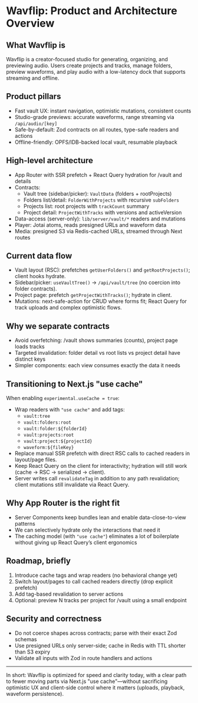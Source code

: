 # Wavflip: Product and Architecture Overview

## What Wavflip is

Wavflip is a creator-focused studio for generating, organizing, and previewing audio. Users create projects and tracks, manage folders, preview waveforms, and play audio with a low-latency dock that supports streaming and offline.

## Product pillars

- Fast vault UX: instant navigation, optimistic mutations, consistent counts
- Studio-grade previews: accurate waveforms, range streaming via `/api/audio/[key]`
- Safe-by-default: Zod contracts on all routes, type-safe readers and actions
- Offline-friendly: OPFS/IDB-backed local vault, resumable playback

## High-level architecture

- App Router with SSR prefetch + React Query hydration for /vault and details
- Contracts:
  - Vault tree (sidebar/picker): `VaultData` (folders + rootProjects)
  - Folders list/detail: `FolderWithProjects` with recursive `subFolders`
  - Projects list: root projects with `trackCount` summary
  - Project detail: `ProjectWithTracks` with versions and activeVersion
- Data-access (server-only): `lib/server/vault/*` readers and mutations
- Player: Jotai atoms, reads presigned URLs and waveform data
- Media: presigned S3 via Redis-cached URLs, streamed through Next routes

## Current data flow

- Vault layout (RSC): prefetches `getUserFolders()` and `getRootProjects()`; client hooks hydrate.
- Sidebar/picker: `useVaultTree()` → `/api/vault/tree` (no coercion into folder contracts).
- Project page: prefetch `getProjectWithTracks()`; hydrate in client.
- Mutations: next-safe-action for CRUD where forms fit; React Query for track uploads and complex optimistic flows.

## Why we separate contracts

- Avoid overfetching: /vault shows summaries (counts), project page loads tracks
- Targeted invalidation: folder detail vs root lists vs project detail have distinct keys
- Simpler components: each view consumes exactly the data it needs

## Transitioning to Next.js "use cache"

When enabling `experimental.useCache = true`:

- Wrap readers with `"use cache"` and add tags:
  - `vault:tree`
  - `vault:folders:root`
  - `vault:folder:${folderId}`
  - `vault:projects:root`
  - `vault:project:${projectId}`
  - `waveform:${fileKey}`
- Replace manual SSR prefetch with direct RSC calls to cached readers in layout/page files.
- Keep React Query on the client for interactivity; hydration will still work (cache → RSC → serialized → client).
- Server writes call `revalidateTag` in addition to any path revalidation; client mutations still invalidate via React Query.

## Why App Router is the right fit

- Server Components keep bundles lean and enable data-close-to-view patterns
- We can selectively hydrate only the interactions that need it
- The caching model (with `"use cache"`) eliminates a lot of boilerplate without giving up React Query’s client ergonomics

## Roadmap, briefly

1. Introduce cache tags and wrap readers (no behavioral change yet)
2. Switch layout/pages to call cached readers directly (drop explicit prefetch)
3. Add tag-based revalidation to server actions
4. Optional: preview N tracks per project for /vault using a small endpoint

## Security and correctness

- Do not coerce shapes across contracts; parse with their exact Zod schemas
- Use presigned URLs only server-side; cache in Redis with TTL shorter than S3 expiry
- Validate all inputs with Zod in route handlers and actions

---
In short: Wavflip is optimized for speed and clarity today, with a clear path to fewer moving parts via Next.js "use cache"—without sacrificing optimistic UX and client-side control where it matters (uploads, playback, waveform persistence).


